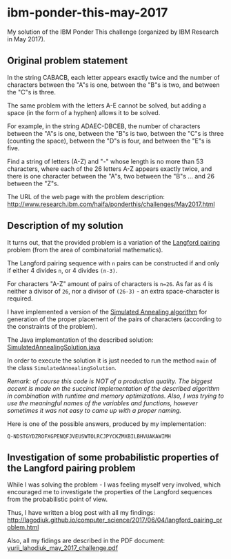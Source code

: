 # ibm-ponder-this-may-2017
My solution of the IBM Ponder This challenge (organized by IBM Research in May 2017).

## Original problem statement

In the string CABACB, each letter appears exactly twice and the number of characters between the "A"s is one, between the "B"s is two, and between the "C"s is three.

The same problem with the letters A-E cannot be solved, but adding a space (in the form of a hyphen) allows it to be solved.

For example, in the string ADAEC-DBCEB, the number of characters between the "A"s is one, between the "B"s is two, between the "C"s is three (counting the space), between the "D"s is four, and between the "E"s is five.

Find a string of letters (A-Z) and "-" whose length is no more than 53 characters, where each of the 26 letters A-Z appears exactly twice, and there is one character between the "A"s, two between the "B"s ... and 26 between the "Z"s.

The URL of the web page with the problem description: http://www.research.ibm.com/haifa/ponderthis/challenges/May2017.html

## Description of my solution

It turns out, that the provided problem is a variation of the [Langford pairing](https://en.wikipedia.org/wiki/Langford_pairing) problem (from the area of combinatorial mathematics).

The Langford pairing sequence with `n` pairs can be constructed if and only if either 4 divides `n`, or 4 divides `(n-3)`.

For characters "A-Z" amount of pairs of characters is `n=26`.
As far as 4 is neither a divisor of `26`, nor a divisor of `(26-3)` - an extra space-character is required.

I have implemented a version of the [Simulated Annealing algorithm](https://en.wikipedia.org/wiki/Simulated_annealing) for generation of the proper placement of the pairs of characters (according to the constraints of the problem).

The Java implementation of the described solution: [SimulatedAnnealingSolution.java](SimulatedAnnealingSolution.java)

In order to execute the solution it is just needed to run the method `main` of the class `SimulatedAnnealingSolution`.

*Remark: of course this code is NOT of a production quality. The biggest accent is made on the succinct implementation of the described algorithm in combination with runtime and memory optimizations. Also, I was trying to use the meaningful names of the variables and functions, however sometimes it was not easy to came up with a proper naming.*

Here is one of the possible answers, produced by my implementation:
```text
Q-NDSTGYDZROFXGPENQFJVEUSWTOLRCJPYCKZMXBILBHVUAKAWIMH
```
## Investigation of some probabilistic properties of the Langford pairing problem

While I was solving the problem - I was feeling myself very involved, which encouraged me to investigate the properties of the Langford sequences from the probabilistic point of view.

Thus, I have written a blog post with all my findings: http://lagodiuk.github.io/computer_science/2017/06/04/langford_pairing_problem.html

Also, all my fidings are described in the PDF document: [yurii_lahodiuk_may_2017_challenge.pdf](yurii_lahodiuk_may_2017_challenge.pdf)
